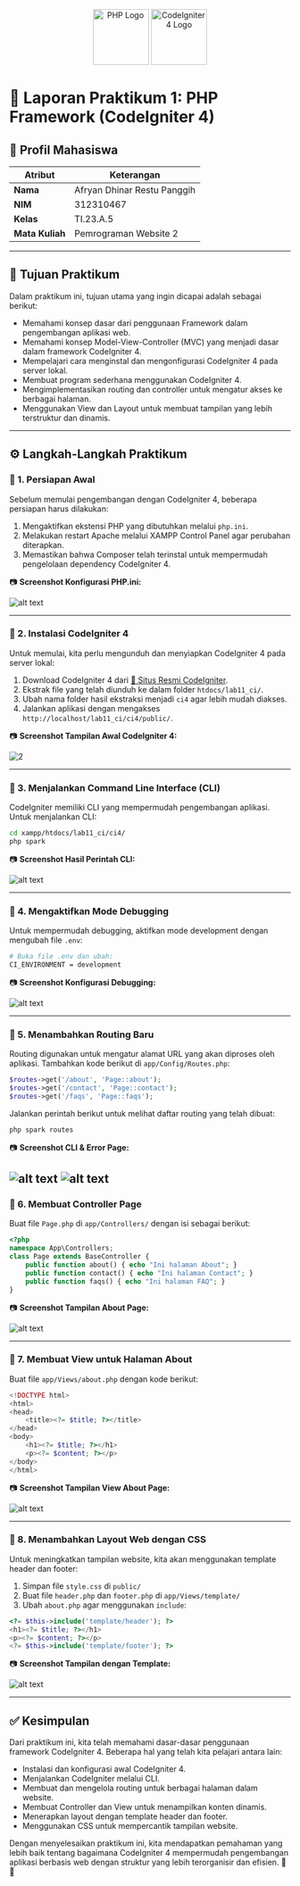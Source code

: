 <div align="center">
  <img src="https://upload.wikimedia.org/wikipedia/commons/2/27/PHP-logo.svg" width="100" alt="PHP Logo">
  <img src="https://www.svgrepo.com/show/353579/codeigniter.svg" width="100" alt="CodeIgniter 4 Logo">
</div>

# 📌 Laporan Praktikum 1: PHP Framework (CodeIgniter 4)

## 👤 Profil Mahasiswa

| Atribut         | Keterangan            |
| --------------- | --------------------- |
| **Nama**        | Afryan Dhinar Restu Panggih    |
| **NIM**         | 312310467          |
| **Kelas**       | TI.23.A.5             |
| **Mata Kuliah** | Pemrograman Website 2 |

---

## 🎯 Tujuan Praktikum

Dalam praktikum ini, tujuan utama yang ingin dicapai adalah sebagai berikut:

- Memahami konsep dasar dari penggunaan Framework dalam pengembangan aplikasi web.
- Memahami konsep Model-View-Controller (MVC) yang menjadi dasar dalam framework CodeIgniter 4.
- Mempelajari cara menginstal dan mengonfigurasi CodeIgniter 4 pada server lokal.
- Membuat program sederhana menggunakan CodeIgniter 4.
- Mengimplementasikan routing dan controller untuk mengatur akses ke berbagai halaman.
- Menggunakan View dan Layout untuk membuat tampilan yang lebih terstruktur dan dinamis.

---

## ⚙️ Langkah-Langkah Praktikum

### 📌 1. Persiapan Awal

Sebelum memulai pengembangan dengan CodeIgniter 4, beberapa persiapan harus dilakukan:

1. Mengaktifkan ekstensi PHP yang dibutuhkan melalui `php.ini`.
2. Melakukan restart Apache melalui XAMPP Control Panel agar perubahan diterapkan.
3. Memastikan bahwa Composer telah terinstal untuk mempermudah pengelolaan dependency CodeIgniter 4.

📷 **Screenshot Konfigurasi PHP.ini:**

![alt text](1.png)

---

### 📌 2. Instalasi CodeIgniter 4

Untuk memulai, kita perlu mengunduh dan menyiapkan CodeIgniter 4 pada server lokal:

1. Download CodeIgniter 4 dari [🔗 Situs Resmi CodeIgniter](https://codeigniter.com/download).
2. Ekstrak file yang telah diunduh ke dalam folder `htdocs/lab11_ci/`.
3. Ubah nama folder hasil ekstraksi menjadi `ci4` agar lebih mudah diakses.
4. Jalankan aplikasi dengan mengakses `http://localhost/lab11_ci/ci4/public/`.

📷 **Screenshot Tampilan Awal CodeIgniter 4:**

![2](https://github.com/user-attachments/assets/876c2988-1cce-47ef-bc76-ca6e7c35bdce)



---

### 📌 3. Menjalankan Command Line Interface (CLI)

CodeIgniter memiliki CLI yang mempermudah pengembangan aplikasi. Untuk menjalankan CLI:

```bash
cd xampp/htdocs/lab11_ci/ci4/
php spark
```

📷 **Screenshot Hasil Perintah CLI:**

![alt text](image-2.png)

---

### 📌 4. Mengaktifkan Mode Debugging

Untuk mempermudah debugging, aktifkan mode development dengan mengubah file `.env`:

```bash
# Buka file .env dan ubah:
CI_ENVIRONMENT = development
```

📷 **Screenshot Konfigurasi Debugging:**

![alt text](image-3.png)

---

### 📌 5. Menambahkan Routing Baru

Routing digunakan untuk mengatur alamat URL yang akan diproses oleh aplikasi. Tambahkan kode berikut di `app/Config/Routes.php`:

```php
$routes->get('/about', 'Page::about');
$routes->get('/contact', 'Page::contact');
$routes->get('/faqs', 'Page::faqs');
```

Jalankan perintah berikut untuk melihat daftar routing yang telah dibuat:

```bash
php spark routes
```

📷 **Screenshot CLI & Error Page:**

![alt text](image-4.png)
![alt text](image-5.png)
---

### 📌 6. Membuat Controller Page

Buat file `Page.php` di `app/Controllers/` dengan isi sebagai berikut:

```php
<?php
namespace App\Controllers;
class Page extends BaseController {
    public function about() { echo "Ini halaman About"; }
    public function contact() { echo "Ini halaman Contact"; }
    public function faqs() { echo "Ini halaman FAQ"; }
}
```

📷 **Screenshot Tampilan About Page:**

![alt text](image-6.png)

---

### 📌 7. Membuat View untuk Halaman About

Buat file `app/Views/about.php` dengan kode berikut:

```php
<!DOCTYPE html>
<html>
<head>
    <title><?= $title; ?></title>
</head>
<body>
    <h1><?= $title; ?></h1>
    <p><?= $content; ?></p>
</body>
</html>
```

📷 **Screenshot Tampilan View About Page:**

![alt text](image-7.png)

---

### 📌 8. Menambahkan Layout Web dengan CSS

Untuk meningkatkan tampilan website, kita akan menggunakan template header dan footer:

1. Simpan file `style.css` di `public/`
2. Buat file `header.php` dan `footer.php` di `app/Views/template/`
3. Ubah `about.php` agar menggunakan `include`:

```php
<?= $this->include('template/header'); ?>
<h1><?= $title; ?></h1>
<p><?= $content; ?></p>
<?= $this->include('template/footer'); ?>
```

📷 **Screenshot Tampilan dengan Template:**

![alt text](image-8.png)

---

## ✅ Kesimpulan

Dari praktikum ini, kita telah memahami dasar-dasar penggunaan framework CodeIgniter 4. Beberapa hal yang telah kita pelajari antara lain:

- Instalasi dan konfigurasi awal CodeIgniter 4.
- Menjalankan CodeIgniter melalui CLI.
- Membuat dan mengelola routing untuk berbagai halaman dalam website.
- Membuat Controller dan View untuk menampilkan konten dinamis.
- Menerapkan layout dengan template header dan footer.
- Menggunakan CSS untuk mempercantik tampilan website.

Dengan menyelesaikan praktikum ini, kita mendapatkan pemahaman yang lebih baik tentang bagaimana CodeIgniter 4 mempermudah pengembangan aplikasi berbasis web dengan struktur yang lebih terorganisir dan efisien. 🚀🔥

